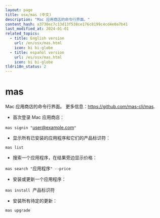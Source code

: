 ```yaml
---
layout: page
title: osx/mas (中文)
description: "Mac 应用商店的命令行界面。"
content_hash: a3730ec7c13d13f538ce176c8199c4cd4e0a7b41
last_modified_at: 2024-01-01
related_topics:
  - title: English version
    url: /en/osx/mas.html
    icon: bi bi-globe
  - title: español version
    url: /es/osx/mas.html
    icon: bi bi-globe
tldri18n_status: 2
---
```

# mas

Mac 应用商店的命令行界面。
更多信息：<https://github.com/mas-cli/mas>.

- 首次登录 Mac 应用商店：

`mas signin "`<span class="tldr-var badge badge-pill bg-dark-lm bg-white-dm text-white-lm text-dark-dm font-weight-bold">user@example.com</span>`"`

- 显示所有已安装的应用程序和它们的产品标识符：

`mas list`

- 搜索一个应用程序，在结果旁边显示价格：

`mas search "`<span class="tldr-var badge badge-pill bg-dark-lm bg-white-dm text-white-lm text-dark-dm font-weight-bold">应用程序</span>`" --price`

- 安装或更新一个应用程序：

`mas install `<span class="tldr-var badge badge-pill bg-dark-lm bg-white-dm text-white-lm text-dark-dm font-weight-bold">产品标识符</span>

- 安装所有待定的更新：

`mas upgrade`
